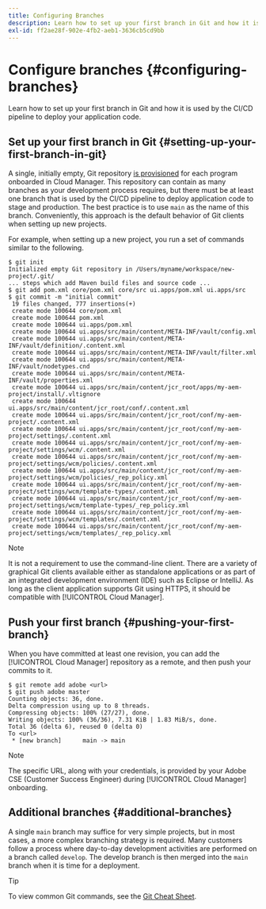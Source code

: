 ```yaml
---
title: Configuring Branches
description: Learn how to set up your first branch in Git and how it is used by the CI/CD pipeline to deploy your application code.
exl-id: ff2ae28f-902e-4fb2-aeb1-3636cb5cd9bb
---
```


# Configure branches {#configuring-branches}

Learn how to set up your first branch in Git and how it is used by the CI/CD pipeline to deploy your application code.

## Set up your first branch in Git {#setting-up-your-first-branch-in-git}

A single, initially empty, Git repository [is provisioned](/help/requirements/environment-provisioning.md) for each program onboarded in Cloud Manager. This repository can contain as many branches as your development process requires, but there must be at least one branch that is used by the CI/CD pipeline to deploy application code to stage and production. The best practice is to use `main` as the name of this branch. Conveniently, this approach is the default behavior of Git clients when setting up new projects.

For example, when setting up a new project, you run a set of commands similar to the following.

```shell
$ git init
Initialized empty Git repository in /Users/myname/workspace/new-project/.git/
... steps which add Maven build files and source code ...
$ git add pom.xml core/pom.xml core/src ui.apps/pom.xml ui.apps/src
$ git commit -m "initial commit"
 19 files changed, 777 insertions(+)
 create mode 100644 core/pom.xml
 create mode 100644 pom.xml
 create mode 100644 ui.apps/pom.xml
 create mode 100644 ui.apps/src/main/content/META-INF/vault/config.xml
 create mode 100644 ui.apps/src/main/content/META-INF/vault/definition/.content.xml
 create mode 100644 ui.apps/src/main/content/META-INF/vault/filter.xml
 create mode 100644 ui.apps/src/main/content/META-INF/vault/nodetypes.cnd
 create mode 100644 ui.apps/src/main/content/META-INF/vault/properties.xml
 create mode 100644 ui.apps/src/main/content/jcr_root/apps/my-aem-project/install/.vltignore
 create mode 100644 ui.apps/src/main/content/jcr_root/conf/.content.xml
 create mode 100644 ui.apps/src/main/content/jcr_root/conf/my-aem-project/.content.xml
 create mode 100644 ui.apps/src/main/content/jcr_root/conf/my-aem-project/settings/.content.xml
 create mode 100644 ui.apps/src/main/content/jcr_root/conf/my-aem-project/settings/wcm/.content.xml
 create mode 100644 ui.apps/src/main/content/jcr_root/conf/my-aem-project/settings/wcm/policies/.content.xml
 create mode 100644 ui.apps/src/main/content/jcr_root/conf/my-aem-project/settings/wcm/policies/_rep_policy.xml
 create mode 100644 ui.apps/src/main/content/jcr_root/conf/my-aem-project/settings/wcm/template-types/.content.xml
 create mode 100644 ui.apps/src/main/content/jcr_root/conf/my-aem-project/settings/wcm/template-types/_rep_policy.xml
 create mode 100644 ui.apps/src/main/content/jcr_root/conf/my-aem-project/settings/wcm/templates/.content.xml
 create mode 100644 ui.apps/src/main/content/jcr_root/conf/my-aem-project/settings/wcm/templates/_rep_policy.xml
```

>[!NOTE]
>
>It is not a requirement to use the command-line client. There are a variety of graphical Git clients available either as standalone applications or as part of an integrated development environment (IDE) such as Eclipse or IntelliJ. As long as the client application supports Git using HTTPS, it should be compatible with [!UICONTROL Cloud Manager].

## Push your first branch {#pushing-your-first-branch}

When you have committed at least one revision, you can add the [!UICONTROL Cloud Manager] repository as a remote, and then push your commits to it.

```shell
$ git remote add adobe <url>
$ git push adobe master
Counting objects: 36, done.
Delta compression using up to 8 threads.
Compressing objects: 100% (27/27), done.
Writing objects: 100% (36/36), 7.31 KiB | 1.83 MiB/s, done.
Total 36 (delta 6), reused 0 (delta 0)
To <url>
 * [new branch]      main -> main
```

>[!NOTE]
>
>The specific URL, along with your credentials, is provided by your Adobe CSE (Customer Success Engineer) during [!UICONTROL Cloud Manager] onboarding.

## Additional branches {#additional-branches}

A single `main` branch may suffice for very simple projects, but in most cases, a more complex branching strategy is required. Many customers follow a process where day-to-day development activities are performed on a branch called `develop`. The develop branch is then merged into the `main` branch when it is time for a deployment.

>[!TIP]
>
>To view common Git commands, see the [Git Cheat Sheet](https://training.github.com/downloads/github-git-cheat-sheet).
